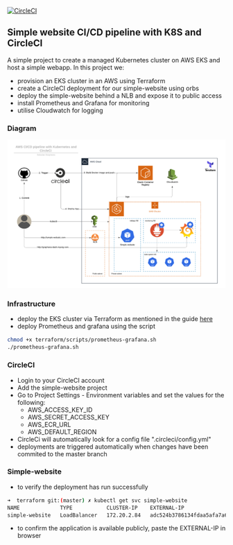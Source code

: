 [![CircleCI](https://circleci.com/gh/sebmrgn/checkout-project.svg?style=svg)](https://app.circleci.com/pipelines/github/sebmrgn/checkout-project)
## Simple website CI/CD pipeline with K8S and CircleCI

A simple project to create a managed Kubernetes cluster on AWS EKS and host a simple webapp. 
In this project we:
- provision an EKS cluster in an AWS using Terraform
- create a CircleCI deployment for our simple-website using orbs
- deploy the simple-website behind a NLB and expose it to public access
- install Prometheus and Grafana for monitoring
- utilise Cloudwatch for logging

### Diagram

![diagram](https://github.com/sebmrgn/checkout-project/blob/master/diagram.png?raw=true)


### Infrastructure

- deploy the EKS cluster via Terraform as mentioned in the guide [here](https://github.com/sebmrgn/checkout-project/blob/master/terraform/README.md)
- deploy Prometheus and grafana using the script
```bash
chmod +x terraform/scripts/prometheus-grafana.sh
./prometheus-grafana.sh
```


### CircleCI

- Login to your CircleCI account
- Add the simple-website project
- Go to Project Settings - Environment variables and set the values for the following:
    - AWS_ACCESS_KEY_ID
    - AWS_SECRET_ACCESS_KEY
    - AWS_ECR_URL
    - AWS_DEFAULT_REGION
- CircleCi will automatically look for a config file ".circleci/config.yml"
- deployments are triggered automatically when changes have been commited to the master branch

### Simple-website

- to verify the deployment has run successfully
```bash
➜  terraform git:(master) ✗ kubectl get svc simple-website
NAME             TYPE           CLUSTER-IP    EXTERNAL-IP                                                                     PORT(S)        AGE
simple-website   LoadBalancer   172.20.2.84   adc524b3786134fdaa5afa7a69534535-d83a932b7311ca1b.elb.eu-west-1.amazonaws.com   80:31262/TCP   73m
```

- to confirm the application is available publicly, paste the EXTERNAL-IP in browser












